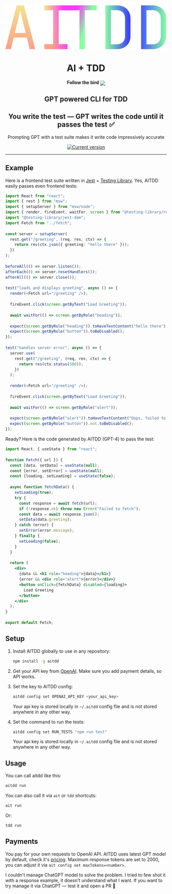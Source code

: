 <div align="center">
  <div>
    <img src=".github/logo-sexy.svg" alt="aitdd logo"/>
    <h1 align="center">AI + TDD</h1>
    <h4 align="center">Follow the bird <a href="https://twitter.com/io_Y_oi"><img src="https://img.shields.io/twitter/follow/io_Y_oi?style=flat&label=io_Y_oi&logo=twitter&color=0bf&logoColor=fff" align="center"></a>
    </h4>
  </div>
	<h2>GPT powered CLI for TDD</h2>
	<h2>You write the test — GPT writes the code until it passes the test ✅</h2>
	<p>Prompting GPT with a test suite makes it write code impressively accurate</p>
	<a href="https://www.npmjs.com/package/aitdd"><img src="https://img.shields.io/npm/v/aitdd" alt="Current version"></a>
</div>

---

## Example

<!-- TODO: add CRUD example -->

Here is a frontend test suite written in [Jest](https://jestjs.io/) + [Testing Library](https://testing-library.com/). Yes, AITDD easily passes even frontend tests:

```typescript
import React from "react";
import { rest } from "msw";
import { setupServer } from "msw/node";
import { render, fireEvent, waitFor, screen } from "@testing-library/react";
import "@testing-library/jest-dom";
import Fetch from "../fetch";

const server = setupServer(
  rest.get("/greeting", (req, res, ctx) => {
    return res(ctx.json({ greeting: "hello there" }));
  })
);

beforeAll(() => server.listen());
afterEach(() => server.resetHandlers());
afterAll(() => server.close());

test("loads and displays greeting", async () => {
  render(<Fetch url="/greeting" />);

  fireEvent.click(screen.getByText("Load Greeting"));

  await waitFor(() => screen.getByRole("heading"));

  expect(screen.getByRole("heading")).toHaveTextContent("hello there");
  expect(screen.getByRole("button")).toBeDisabled();
});

test("handles server error", async () => {
  server.use(
    rest.get("/greeting", (req, res, ctx) => {
      return res(ctx.status(500));
    })
  );

  render(<Fetch url="/greeting" />);

  fireEvent.click(screen.getByText("Load Greeting"));

  await waitFor(() => screen.getByRole("alert"));

  expect(screen.getByRole("alert")).toHaveTextContent("Oops, failed to fetch!");
  expect(screen.getByRole("button")).not.toBeDisabled();
});
```

Ready? Here is the code generated by AITDD (GPT-4) to pass the test:

```jsx
import React, { useState } from "react";

function Fetch({ url }) {
  const [data, setData] = useState(null);
  const [error, setError] = useState(null);
  const [loading, setLoading] = useState(false);

  async function fetchData() {
    setLoading(true);
    try {
      const response = await fetch(url);
      if (!response.ok) throw new Error("Failed to fetch");
      const data = await response.json();
      setData(data.greeting);
    } catch (error) {
      setError(error.message);
    } finally {
      setLoading(false);
    }
  }

  return (
    <div>
      {data && <h1 role="heading">{data}</h1>}
      {error && <div role="alert">{error}</div>}
      <button onClick={fetchData} disabled={loading}>
        Load Greeting
      </button>
    </div>
  );
}

export default Fetch;
```

## Setup

1. Install AITDD globally to use in any repository:

   ```sh
   npm install -g aitdd
   ```

2. Get your API key from [OpenAI](https://platform.openai.com/account/api-keys). Make sure you add payment details, so API works.

3. Set the key to AITDD config:

   ```sh
   aitdd config set OPENAI_API_KEY <your_api_key>
   ```

   Your api key is stored locally in `~/.aitdd` config file and is not stored anywhere in any other way.

4. Set the command to run the tests:

   ```sh
   aitdd config set RUN_TESTS "npm run test"
   ```

   Your api key is stored locally in `~/.aitdd` config file and is not stored anywhere in any other way.

## Usage

You can call aitdd like this:

```sh
aitdd run
```

You can also call it via `ait` or `tdd` shortcuts:

```sh
ait run
```

Or:

```sh
tdd run
```

## Payments

You pay for your own requests to OpenAI API. AITDD uses latest GPT model by default, check it's [pricing](https://openai.com/pricing). Maximum response tokens are set to 2000, you can adjust it via `ait config set maxTokens=<number>`.

I couldn't manage ChatGPT model to solve the problem. I tried to few shot it with a response example, it doesn't understand what I want. If you want to try manage it via ChatGPT — test it and open a PR 🚀
